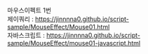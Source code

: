 마우스이펙트 1번 <br>
제이쿼리 : https://jinnnna0.github.io/script-sample/MouseEffect/Mouse01.html <br>
자바스크립트 : https://jinnnna0.github.io/script-sample/MouseEffect/mouse01-javascript.html <br>
